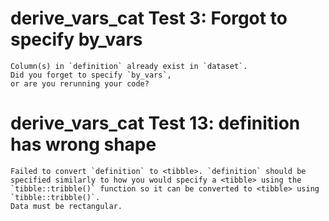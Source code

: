# derive_vars_cat Test 3: Forgot to specify by_vars

    Column(s) in `definition` already exist in `dataset`.
    Did you forget to specify `by_vars`,
    or are you rerunning your code?

# derive_vars_cat Test 13: definition has wrong shape

    Failed to convert `definition` to <tibble>. `definition` should be specified similarly to how you would specify a <tibble> using the `tibble::tribble()` function so it can be converted to <tibble> using `tibble::tribble()`.
    Data must be rectangular.

